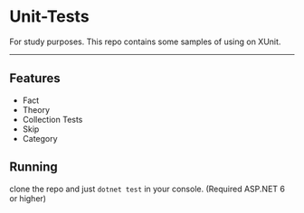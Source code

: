 # Unit-Tests

For study purposes. This repo contains some samples of using on XUnit.

<hr>

## Features

- Fact
- Theory
- Collection Tests
- Skip
- Category

## Running

clone the repo and just ``` dotnet test ``` in your console. (Required ASP.NET 6 or higher)
